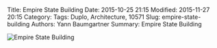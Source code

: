 Title: Empire State Building
Date: 2015-10-25 21:15
Modified: 2015-11-27 20:15
Category:
Tags: Duplo, Architecture, 10571
Slug: empire-state-building
Authors: Yann Baumgartner
Summary: Empire State Building

![Empire State Building][empire-state-building]

[empire-state-building]: {filename}/images/empire-state-building.jpg  "Empire State Building"
